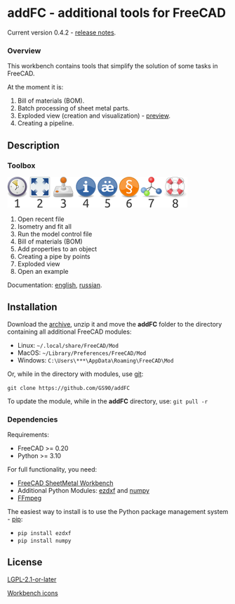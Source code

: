 # addFC - additional tools for FreeCAD

Current version 0.4.2 - [release notes](changelog.md).


### Overview

This workbench contains tools that simplify the solution of some tasks in FreeCAD.

At the moment it is:

1. Bill of materials (BOM).
2. Batch processing of sheet metal parts.
3. Exploded view (creation and visualization) - [preview](https://youtu.be/G9eikdejY6g).
4. Creating a pipeline.


## Description

### Toolbox

![](repo/doc/icon.png)

1. Open recent file
2. Isometry and fit all
3. Run the model control file
4. Bill of materials (BOM)
5. Add properties to an object
6. Creating a pipe by points
7. Exploded view
8. Open an example

Documentation: [english](documentation_EN.md), [russian](documentation_RU.md).

## Installation

Download the [archive](https://github.com/GS90/addFC/archive/main.zip), unzip it and move the __addFC__ folder to the directory containing all additional FreeCAD modules:

* Linux: `~/.local/share/FreeCAD/Mod`
* MacOS: `~/Library/Preferences/FreeCAD/Mod`
* Windows: `C:\Users\***\AppData\Roaming\FreeCAD\Mod`

Or, while in the directory with modules, use [git](https://git-scm.com):

`git clone https://github.com/GS90/addFC`

To update the module, while in the __addFC__ directory, use:
`git pull -r`


### Dependencies

Requirements:

* FreeCAD >= 0.20
* Python >= 3.10

For full functionality, you need:

* [FreeCAD SheetMetal Workbench](https://github.com/shaise/FreeCAD_SheetMetal)
* Additional Python Modules: [ezdxf](https://pypi.org/project/ezdxf) and [numpy](https://pypi.org/project/numpy)
* [FFmpeg](https://ffmpeg.org)

The easiest way to install is to use the Python package management system - [pip](https://en.wikipedia.org/wiki/Pip_(package_manager)):

* `pip install ezdxf`
* `pip install numpy`


## License

[LGPL-2.1-or-later](LICENSE)

[Workbench icons](https://en.wikipedia.org/wiki/Tango_Desktop_Project)
